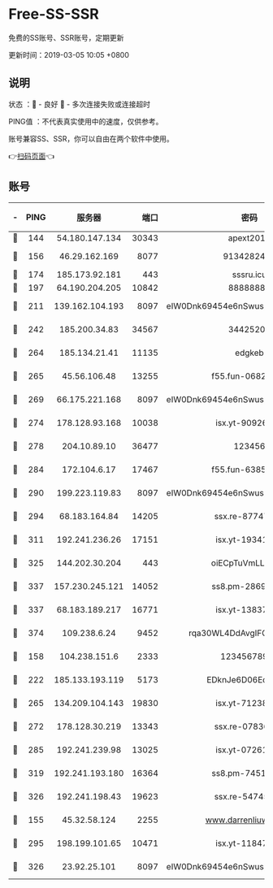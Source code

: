 # Free-SS-SSR

免费的SS账号、SSR账号，定期更新

更新时间：2019-03-05 10:05 +0800

## 说明

状态     ：🙂 - 良好 🙁 - 多次连接失败或连接超时

PING值   ：不代表真实使用中的速度，仅供参考。

账号兼容SS、SSR，你可以自由在两个软件中使用。

👉[扫码页面](https://liesauer.github.io/free-ss-ssr.github.io/)👈

## 账号

|-|PING|服务器|端口|密码|加密方式|区域|
|:----:|:----:|:-----:|-----:|:----:|:----:|:----:|
|🙂|144|54.180.147.134|30343|apext2019|chacha20|KR|
|🙂|156|46.29.162.169|8077|9134282479|aes-256-cfb|RU|
|🙂|174|185.173.92.181|443|sssru.icu|rc4-md5|RU|
|🙂|197|64.190.204.205|10842|88888888|rc4-md5|US|
|🙂|211|139.162.104.193|8097|eIW0Dnk69454e6nSwuspv9DmS201tQ0D|aes-256-cfb|JP|
|🙂|242|185.200.34.83|34567|34425208|aes-256-cfb|US|
|🙂|264|185.134.21.41|11135|edgkeb|aes-256-cfb|GB|
|🙂|265|45.56.106.48|13255|f55.fun-06824617|aes-256-cfb|US|
|🙂|269|66.175.221.168|8097|eIW0Dnk69454e6nSwuspv9DmS201tQ0D|aes-256-cfb|US|
|🙂|274|178.128.93.168|10038|isx.yt-90926277|aes-256-cfb|SG|
|🙂|278|204.10.89.10|36477|123456|aes-256-cfb|US|
|🙂|284|172.104.6.17|17467|f55.fun-63855041|aes-256-cfb|US|
|🙂|290|199.223.119.83|8097|eIW0Dnk69454e6nSwuspv9DmS201tQ0D|aes-256-cfb|US|
|🙂|294|68.183.164.84|14205|ssx.re-87747678|aes-256-cfb|US|
|🙂|311|192.241.236.26|17151|isx.yt-19341877|aes-256-cfb|US|
|🙂|325|144.202.30.204|443|oiECpTuVmLLxk4Ts|aes-256-cfb|US|
|🙂|337|157.230.245.121|14052|ss8.pm-28692844|aes-256-cfb|SG|
|🙂|337|68.183.189.217|16771|isx.yt-13837724|aes-256-cfb|SG|
|🙂|374|109.238.6.24|9452|rqa30WL4DdAvgIFG6Fs3znzTa|aes-256-cfb|FR|
|🙂|158|104.238.151.6|2333|12345678900|aes-256-cfb|JP|
|🙂|222|185.133.193.119|5173|EDknJe6D06EoWDaw|aes-256-cfb|US|
|🙂|265|134.209.104.143|19830|isx.yt-71238117|aes-256-cfb|SG|
|🙂|272|178.128.30.219|13343|ssx.re-07836021|aes-256-cfb|SG|
|🙂|285|192.241.239.98|13025|isx.yt-07261682|aes-256-cfb|US|
|🙂|319|192.241.193.180|16364|ss8.pm-74519137|aes-256-cfb|US|
|🙂|326|192.241.198.43|19623|ssx.re-54745370|aes-256-cfb|US|
|🙁|155|45.32.58.124|2255|www.darrenliuwei.com|aes-256-cfb|JP|
|🙁|295|198.199.101.65|10471|isx.yt-11847851|aes-256-cfb|US|
|🙁|326|23.92.25.101|8097|eIW0Dnk69454e6nSwuspv9DmS201tQ0D|aes-256-cfb|US|
